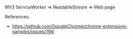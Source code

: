 MV3 ServiceWorker => ReadableStream => Web page

References: 
- https://github.com/GoogleChrome/chrome-extensions-samples/issues/766

